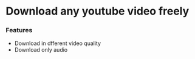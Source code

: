 # Download any youtube video freely

### Features

- Download in dfferent video quality
- Download only audio

